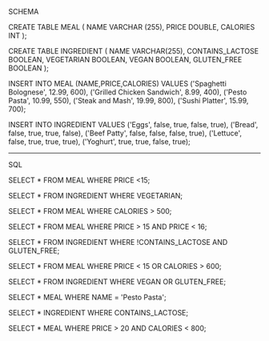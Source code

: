 SCHEMA

CREATE TABLE MEAL (
  NAME VARCHAR (255),
  PRICE DOUBLE,
  CALORIES INT
);
  
CREATE TABLE INGREDIENT (
  NAME VARCHAR(255),
  CONTAINS_LACTOSE BOOLEAN,
  VEGETARIAN BOOLEAN,
  VEGAN BOOLEAN,
  GLUTEN_FREE BOOLEAN
);
  
INSERT INTO MEAL (NAME,PRICE,CALORIES)
VALUES 
('Spaghetti Bolognese', 12.99, 600),
('Grilled Chicken Sandwich', 8.99, 400),
('Pesto Pasta', 10.99, 550),
('Steak and Mash', 19.99, 800),
('Sushi Platter', 15.99, 700); 

INSERT INTO INGREDIENT 
VALUES
('Eggs', false, true, false, true),
('Bread', false, true, true, false),
('Beef Patty', false, false, false, true),
('Lettuce', false, true, true, true),
('Yoghurt', true, true, false, true);

 ---------------------------------------------------------------------------------------------------------------------------------------------
 SQL
 
 SELECT * FROM MEAL
WHERE PRICE <15;

SELECT * FROM INGREDIENT
WHERE VEGETARIAN;

SELECT * FROM MEAL
WHERE CALORIES > 500;

SELECT * FROM MEAL
WHERE PRICE > 15 AND PRICE < 16;

SELECT * FROM INGREDIENT
WHERE !CONTAINS_LACTOSE AND GLUTEN_FREE;

SELECT * FROM MEAL
WHERE PRICE < 15 OR CALORIES > 600;

SELECT * FROM INGREDIENT 
WHERE VEGAN OR GLUTEN_FREE;

SELECT * MEAL
WHERE NAME = 'Pesto Pasta';

SELECT * INGREDIENT 
WHERE CONTAINS_LACTOSE;

SELECT * MEAL
WHERE PRICE > 20 AND CALORIES < 800;

 
  
